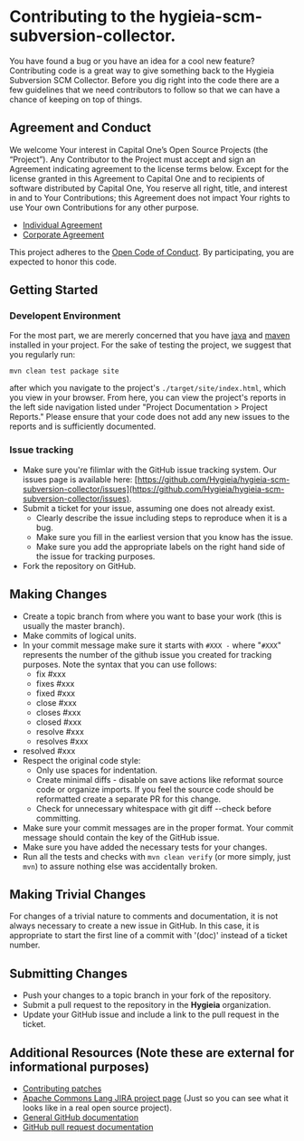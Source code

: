 <!---
 Licensed to the Apache Software Foundation (ASF) under one or more
 contributor license agreements.  See the NOTICE file distributed with
 this work for additional information regarding copyright ownership.
 The ASF licenses this file to You under the Apache License, Version 2.0
 (the "License"); you may not use this file except in compliance with
 the License.  You may obtain a copy of the License at

      http://www.apache.org/licenses/LICENSE-2.0

 Unless required by applicable law or agreed to in writing, software
 distributed under the License is distributed on an "AS IS" BASIS,
 WITHOUT WARRANTIES OR CONDITIONS OF ANY KIND, either express or implied.
 See the License for the specific language governing permissions and
 limitations under the License.
-->
Contributing to the hygieia-scm-subversion-collector.
=====================================================

You have found a bug or you have an idea for a cool new feature? Contributing code is a great way to
give something back to the Hygieia Subversion SCM Collector. Before you dig right into the code there 
are a few guidelines that we need contributors to follow so that we can have a chance of keeping on 
top of things.

Agreement and Conduct
---------------------

We welcome Your interest in Capital One’s Open Source Projects (the “Project”). Any Contributor to the Project 
must accept and sign an Agreement indicating agreement to the license terms below. Except for the license granted 
in this Agreement to Capital One and to recipients of software distributed by Capital One, You reserve all 
right, title, and interest in and to Your Contributions; this Agreement does not impact Your rights to use Your 
own Contributions for any other purpose.

* [Individual Agreement](https://docs.google.com/forms/d/19LpBBjykHPox18vrZvBbZUcK6gQTj7qv1O5hCduAZFU/viewform)
* [Corporate Agreement](https://docs.google.com/forms/d/e/1FAIpQLSeAbobIPLCVZD_ccgtMWBDAcN68oqbAJBQyDTSAQ1AkYuCp_g/viewform?usp=send_form)

This project adheres to the [Open Code of Conduct](https://developer.capitalone.com/single/code-of-conduct/). By 
participating, you are expected to honor this code.

Getting Started
---------------

### Developent Environment

For the most part, we are mererly concerned that you have [java](http://openjdk.java.net/) and 
[maven](https://maven.apache.org/) installed in your project. For the sake of testing the project, we
suggest that you regularly run: 

```
mvn clean test package site
```

after which you navigate to the project's `./target/site/index.html`, which you view in your browser. 
From here, you can view the project's reports in the left side navigation listed under 
"Project Documentation > Project Reports." Please ensure that your code does not add any new issues to the
reports and is sufficiently documented. 


### Issue tracking

+ Make sure you're filimlar with the GitHub issue tracking system. Our issues page is available
here: [https://github.com/Hygieia/hygieia-scm-subversion-collector/issues](https://github.com/Hygieia/hygieia-scm-subversion-collector/issues).
+ Submit a ticket for your issue, assuming one does not already exist.
  + Clearly describe the issue including steps to reproduce when it is a bug.
  + Make sure you fill in the earliest version that you know has the issue.
  + Make sure you add the appropriate labels on the right hand side of the issue for tracking purposes.
+ Fork the repository on GitHub.

Making Changes
--------------

+ Create a topic branch from where you want to base your work (this is usually the master branch).
+ Make commits of logical units.
+ In your commit message make sure it starts with `#XXX -` where "`#XXX`" represents the number of the github issue you created for tracking purposes. Note the syntax that you can use follows:
    + fix #xxx
    + fixes #xxx
    + fixed #xxx
    + close #xxx
    + closes #xxx
    + closed #xxx
    + resolve #xxx
    + resolves #xxx
+ resolved #xxx
+ Respect the original code style:
  + Only use spaces for indentation.
  + Create minimal diffs - disable on save actions like reformat source code or organize imports. If you feel the source code should be reformatted create a separate PR for this change.
  + Check for unnecessary whitespace with git diff --check before committing.
+ Make sure your commit messages are in the proper format. Your commit message should contain the key of the GitHub issue.
+ Make sure you have added the necessary tests for your changes.
+ Run all the tests and checks with `mvn clean verify` (or more simply, just `mvn`) to assure nothing else was accidentally broken.

Making Trivial Changes
----------------------

For changes of a trivial nature to comments and documentation, it is not always necessary to create a new issue in GitHub.
In this case, it is appropriate to start the first line of a commit with '(doc)' instead of a ticket number.

Submitting Changes
------------------

+ Push your changes to a topic branch in your fork of the repository.
+ Submit a pull request to the repository in the __Hygieia__ organization.
+ Update your GitHub issue and include a link to the pull request in the ticket.

Additional Resources (Note these are external for informational purposes)
-------------------------------------------------------------------------

+ [Contributing patches](https://commons.apache.org/patches.html)
+ [Apache Commons Lang JIRA project page](https://issues.apache.org/jira/browse/LANG) (Just so you can see what it looks like in a real open source project).
+ [General GitHub documentation](https://help.github.com/)
+ [GitHub pull request documentation](https://help.github.com/send-pull-requests/)
